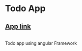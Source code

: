 # Todo App 
## [App link](https://deluxe-caramel-19ed62.netlify.app/)


<br/>
Todo app using angular Framework
